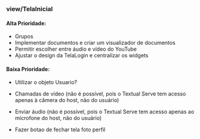 ### view/TelaInicial

#### Alta Prioridade:

- Grupos
- Implementar documentos e criar um visualizador de documentos
- Permitir escolher entre áudio e vídeo do YouTube
- Ajustar o design da TelaLogin e centralizar os widgets

#### Baixa Prioridade:

- Utilizar o objeto Usuario?
- Chamadas de vídeo (não é possível, pois o Textual Serve tem acesso apenas à câmera do host, não do usuário)
- Enviar áudio (não é possível, pois o Textual Serve tem acesso apenas ao microfone do host, não do usuário)

- Fazer botao de fechar tela foto perfil